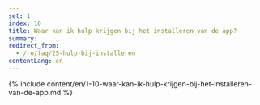 ```yaml
---
set: 1
index: 10
title: Waar kan ik hulp krijgen bij het installeren van de app?
summary: 
redirect_from: 
  - /ro/faq/25-hulp-bij-installeren
contentLang: en
---
```

{% include content/en/1-10-waar-kan-ik-hulp-krijgen-bij-het-installeren-van-de-app.md %}
